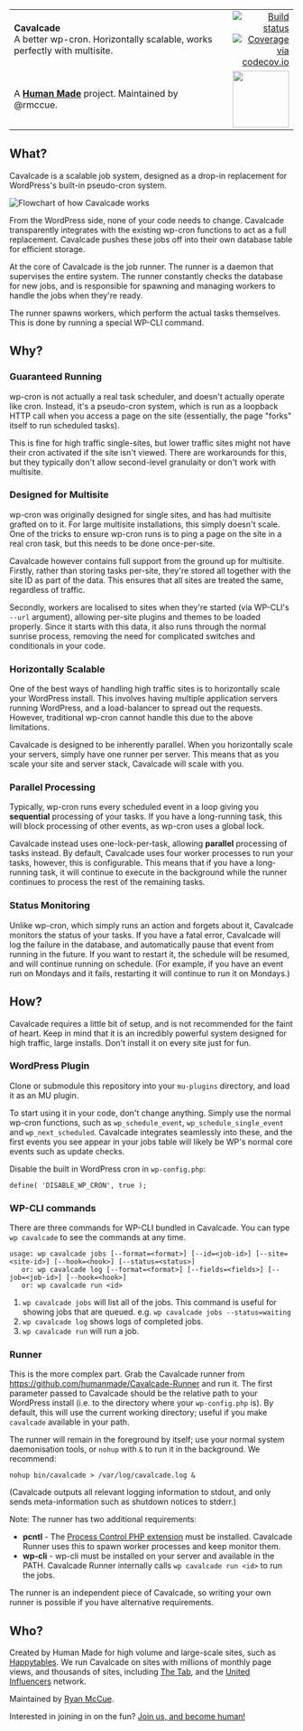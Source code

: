 <table width="100%">
	<tr>
		<td align="left" width="70">
			<strong>Cavalcade</strong><br />
			A better wp-cron. Horizontally scalable,
			works perfectly with multisite.
		</td>
		<td align="right" width="20%">
			<a href="https://travis-ci.org/humanmade/Cavalcade">
				<img src="https://travis-ci.org/humanmade/Cavalcade.svg?branch=master" alt="Build status">
			</a>
			<a href="http://codecov.io/github/humanmade/Cavalcade?branch=master">
				<img src="http://codecov.io/github/humanmade/Cavalcade/coverage.svg?branch=master" alt="Coverage via codecov.io" />
			</a>
		</td>
	</tr>
	<tr>
		<td>
			A <strong><a href="https://hmn.md/">Human Made</a></strong> project. Maintained by @rmccue.
		</td>
		<td align="center">
			<img src="https://hmn.md/content/themes/hmnmd/assets/images/hm-logo.svg" width="100" />
		</td>
	</tr>
</table>

## What?

Cavalcade is a scalable job system, designed as a drop-in replacement for
WordPress's built-in pseudo-cron system.

![Flowchart of how Cavalcade works](http://i.imgur.com/nyTFDfR.png)

From the WordPress side, none of your code needs to change. Cavalcade
transparently integrates with the existing wp-cron functions to act as a full
replacement. Cavalcade pushes these jobs off into their own database table for
efficient storage.

At the core of Cavalcade is the job runner. The runner is a daemon that
supervises the entire system. The runner constantly checks the database for new
jobs, and is responsible for spawning and managing workers to handle the jobs
when they're ready.

The runner spawns workers, which perform the actual tasks themselves. This is
done by running a special WP-CLI command.

## Why?

### Guaranteed Running

wp-cron is not actually a real task scheduler, and doesn't actually operate like
cron. Instead, it's a pseudo-cron system, which is run as a loopback HTTP call
when you access a page on the site (essentially, the page "forks" itself to run
scheduled tasks).

This is fine for high traffic single-sites, but lower traffic sites might not
have their cron activated if the site isn't viewed. There are workarounds for
this, but they typically don't allow second-level granulaity or don't work
with multisite.

### Designed for Multisite

wp-cron was originally designed for single sites, and has had multisite grafted
on to it. For large multisite installations, this simply doesn't scale. One of
the tricks to ensure wp-cron runs is to ping a page on the site in a real cron
task, but this needs to be done once-per-site.

Cavalcade however contains full support from the ground up for multisite.
Firstly, rather than storing tasks per-site, they're stored all together with
the site ID as part of the data. This ensures that all sites are treated the
same, regardless of traffic.

Secondly, workers are localised to sites when they're started (via WP-CLI's
`--url` argument), allowing per-site plugins and themes to be loaded properly.
Since it starts with this data, it also runs through the normal sunrise process,
removing the need for complicated switches and conditionals in your code.

### Horizontally Scalable

One of the best ways of handling high traffic sites is to horizontally scale
your WordPress install. This involves having multiple application servers
running WordPress, and a load-balancer to spread out the requests. However,
traditional wp-cron cannot handle this due to the above limitations.

Cavalcade is designed to be inherently parallel. When you horizontally scale
your servers, simply have one runner per server. This means that as you scale
your site and server stack, Cavalcade will scale with you.

### Parallel Processing

Typically, wp-cron runs every scheduled event in a loop giving you
**sequential** processing of your tasks. If you have a long-running task, this
will block processing of other events, as wp-cron uses a global lock.

Cavalcade instead uses one-lock-per-task, allowing **parallel** processing of
tasks instead. By default, Cavalcade uses four worker processes to run your
tasks, however, this is configurable. This means that if you have a long-running
task, it will continue to execute in the background while the runner continues
to process the rest of the remaining tasks.

### Status Monitoring

Unlike wp-cron, which simply runs an action and forgets about it, Cavalcade
monitors the status of your tasks. If you have a fatal error, Cavalcade will log
the failure in the database, and automatically pause that event from running in
the future. If you want to restart it, the schedule will be resumed, and will
continue running on schedule. (For example, if you have an event run on Mondays
and it fails, restarting it will continue to run it on Mondays.)

## How?

Cavalcade requires a little bit of setup, and is not recommended for the faint
of heart. Keep in mind that it is an incredibly powerful system designed for
high traffic, large installs. Don't install it on every site just for fun.

### WordPress Plugin

Clone or submodule this repository into your `mu-plugins` directory, and load it
as an MU plugin.

To start using it in your code, don't change anything. Simply use the normal
wp-cron functions, such as `wp_schedule_event`, `wp_schedule_single_event` and
`wp_next_scheduled`. Cavalcade integrates seamlessly into these, and the first
events you see appear in your jobs table will likely be WP's normal core events
such as update checks.

Disable the built in WordPress cron in `wp-config.php`:

```
define( 'DISABLE_WP_CRON', true );
```

### WP-CLI commands

There are three commands for WP-CLI bundled in Cavalcade. You can type `wp cavalcade` to see the commands at any time.

```
usage: wp cavalcade jobs [--format=<format>] [--id=<job-id>] [--site=<site-id>] [--hook=<hook>] [--status=<status>]
   or: wp cavalcade log [--format=<format>] [--fields=<fields>] [--job=<job-id>] [--hook=<hook>]
   or: wp cavalcade run <id>
```

1. `wp cavalcade jobs` will list all of the jobs. This command is useful for showing jobs that are queued. e.g. `wp cavalcade jobs --status=waiting`
2. `wp cavalcade log` shows logs of completed jobs.
3. `wp cavalcade run` will run a job.

### Runner

This is the more complex part. Grab the Cavalcade runner from
https://github.com/humanmade/Cavalcade-Runner and run it. The first parameter
passed to Cavalcade should be the relative path to your WordPress install
(i.e. to the directory where your `wp-config.php` is). By default, this will
use the current working directory; useful if you make `cavalcade` available in
your path.


The runner will remain in the foreground by itself; use your normal system
daemonisation tools, or `nohup` with `&` to run it in the background.
We recommend:

```
nohup bin/cavalcade > /var/log/cavalcade.log &
```

(Cavalcade outputs all relevant logging information to stdout, and only sends
meta-information such as shutdown notices to stderr.)

Note: The runner has two additional requirements:

* **pcntl** - The [Process Control PHP extension](http://php.net/pcntl) must be installed. Cavalcade Runner uses this to spawn worker processes and keep monitor them.
* **wp-cli** - wp-cli must be installed on your server and available in the PATH. Cavalcade Runner internally calls `wp cavalcade run <id>` to run the jobs.

The runner is an independent piece of Cavalcade, so writing your own runner is possible if you have alternative requirements.

## Who?

Created by Human Made for high volume and large-scale sites, such as
[Happytables](http://happytables.com/). We run Cavalcade on sites with millions
of monthly page views, and thousands of sites, including
[The Tab](http://thetab.com/), and the
[United Influencers](http://unitedinfluencers.se/) network.

Maintained by [Ryan McCue](https://github.com/rmccue).

Interested in joining in on the fun?
[Join us, and become human!](https://hmn.md/is/hiring/)

